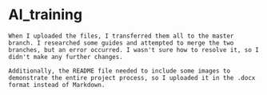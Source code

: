 # AI_training
    When I uploaded the files, I transferred them all to the master branch. I researched some guides and attempted to merge the two branches, but an error occurred. I wasn't sure how to resolve it, so I didn't make any further changes.

    Additionally, the README file needed to include some images to demonstrate the entire project process, so I uploaded it in the .docx format instead of Markdown.

